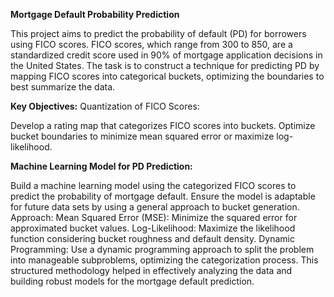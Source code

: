 **Mortgage Default Probability Prediction**

This project aims to predict the probability of default (PD) for borrowers using FICO scores. FICO scores, which range from 300 to 850, are a standardized credit score used in 90% of mortgage application decisions in the United States. The task is to construct a technique for predicting PD by mapping FICO scores into categorical buckets, optimizing the boundaries to best summarize the data.

**Key Objectives:**
Quantization of FICO Scores:

Develop a rating map that categorizes FICO scores into buckets.
Optimize bucket boundaries to minimize mean squared error or maximize log-likelihood.

**Machine Learning Model for PD Prediction:**

Build a machine learning model using the categorized FICO scores to predict the probability of mortgage default.
Ensure the model is adaptable for future data sets by using a general approach to bucket generation.
Approach:
Mean Squared Error (MSE): Minimize the squared error for approximated bucket values.
Log-Likelihood: Maximize the likelihood function considering bucket roughness and default density.
Dynamic Programming: Use a dynamic programming approach to split the problem into manageable subproblems, optimizing the categorization process.
This structured methodology helped in effectively analyzing the data and building robust models for the mortgage default prediction.
